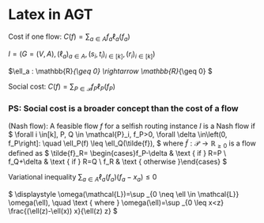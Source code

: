 # Latex in AGT

Cost if one flow: $C(f)=\displaystyle\sum_{a \in A} f_{a} \ell_{a}\left(f_{a}\right)$

$I=\left(G=(V, A),\left(\ell_a\right)_{a \in A},\left(s_i, t_i\right)_{i \in[k]},\left(r_i\right)_{i \in[k]}\right)$

$\ell_a : \mathbb{R}_{\geq 0} \rightarrow \mathbb{R}_{\geq 0}
$

Social cost: 
$C(f)=\displaystyle\sum_{P \in \mathcal{P}} f_{P} \ell_{P}\left(f_{P}\right)$

### PS: Social cost is a broader concept than the cost of a flow


(Nash flow): A feasible flow $f$ for a selfish routing instance $I$ is a Nash flow if
$
\forall i \in[k], P, Q \in \mathcal{P}_i, f_P>0, \forall \delta \in\left(0, f_P\right]: \quad \ell_P(f) \leq \ell_Q(\tilde{f}),
$
where $\tilde{f}: \mathcal{P} \rightarrow \mathbb{R}_{\geq 0}$ is a flow defined as
$
\tilde{f}_R= \begin{cases}f_P-\delta & \text { if } R=P \\ f_Q+\delta & \text { if } R=Q \\ f_R & \text { otherwise }\end{cases}
$

Variational inequality $\displaystyle\sum_{a \in A} \ell_{a}\left(f_{a}\right)\left( f_a - x_a \right)\leq 0$

$
\displaystyle \omega(\mathcal{L})=\sup _{0 \neq \ell \in \mathcal{L}} \omega(\ell), \quad \text { where } \omega(\ell)=\sup _{0 \leq x<z} \frac{(\ell(z)-\ell(x)) x}{\ell(z) z}
$